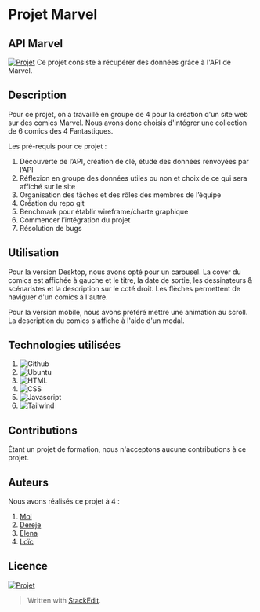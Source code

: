 ﻿

# Projet Marvel
## API Marvel
[![Projet](https://adriens1010.promo-106.codeur.online/images/projet-api-marvel.svg)](https://adriens1010.promo-106.codeur.online/images/projet-api-marvel.svg)
Ce projet consiste à récupérer des données grâce à l'API de Marvel. 

## Description
Pour ce projet, on a travaillé en groupe de 4 pour la création d'un site web sur des comics Marvel. Nous avons donc choisis d'intégrer une collection de 6 comics des 4 Fantastiques.

Les pré-requis pour ce projet :

1. Découverte de l’API, création de clé, étude des données renvoyées par l’API
2. Réflexion en groupe des données utiles ou non et choix de ce qui sera affiché sur le site
3. Organisation des tâches et des rôles des membres de l’équipe
4. Création du repo git
5. Benchmark pour établir wireframe/charte graphique
6. Commencer l’intégration du projet
7. Résolution de bugs

## Utilisation
Pour la version Desktop, nous avons opté pour un carousel. La cover du comics est affichée à gauche et le titre, la date de sortie, les dessinateurs & scénaristes et la description sur le coté droit. Les flèches permettent de naviguer d'un comics à l'autre.

Pour la version mobile, nous avons préféré mettre une animation au scroll. La description du comics s'affiche à l'aide d'un modal.

## Technologies utilisées
 
1. ![Github](https://img.shields.io/badge/GitHub-100000?style=for-the-badge&logo=github&logoColor=white)
2. ![Ubuntu](https://img.shields.io/badge/Ubuntu-E95420?style=for-the-badge&logo=ubuntu&logoColor=white)
3. ![HTML](https://img.shields.io/badge/HTML5-E34F26?style=for-the-badge&logo=html5&logoColor=white)
4. ![CSS](https://img.shields.io/badge/CSS3-1572B6?style=for-the-badge&logo=css3&logoColor=white)
5. ![Javascript](https://img.shields.io/badge/JavaScript-323330?style=for-the-badge&logo=javascript&logoColor=F7DF1E)
6. ![Tailwind](https://img.shields.io/badge/Tailwind_CSS-38B2AC?style=for-the-badge&logo=tailwind-css&logoColor=white)

## Contributions
Étant un projet de formation, nous n'acceptons aucune contributions à ce projet.

## Auteurs

Nous avons réalisés ce projet à 4 :

1. [Moi](https://github.com/AdrienSoriano/)
2. [Dereje](https://github.com/Dereje-getu-tadesse-10/)
3. [Elena](https://github.com/ElenaGir/)
4. [Loïc](https://github.com/LoicKalai/)

## Licence
[![Projet](https://adriens1010.promo-106.codeur.online/images/licence-projet-marvel.svg)](https://adriens1010.promo-106.codeur.online/images/licence-projet-marvel.svg)

> Written with [StackEdit](https://stackedit.io/).
